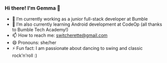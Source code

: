 ### Hi there! I'm Gemma 👋

- 🔭 I’m currently working as a junior full-stack developer at Bumble
- 🌱 I’m also currently learning Android development at CodeOp (all thanks to Bumble Tech Academy!)
- 📫 How to reach me: switcherette@gmail.com
- 😄 Pronouns: she/her
- ⚡ Fun fact: I am passionate about dancing to swing and classic rock'n'roll :)

<!--
**switcherette/switcherette** is a ✨ _special_ ✨ repository because its `README.md` (this file) appears on your GitHub profile.

Here are some ideas to get you started:

- 🔭 I’m currently working on ...
- 🌱 I’m currently learning ...
- 👯 I’m looking to collaborate on ...
- 🤔 I’m looking for help with ...
- 💬 Ask me about ...
- 📫 How to reach me: ...
- 😄 Pronouns: ...
- ⚡ Fun fact: ...
-->

